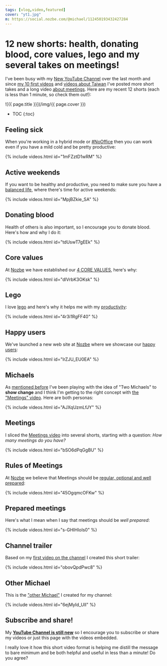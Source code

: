```yaml
---
tags: [vlog,video,featured]
cover: "yt1.jpg"
m: https://social.nozbe.com/@michael/112450193432427284
---
```


# 12 new shorts: health, donating blood, core values, lego and my several takes on meetings!

I've been busy with my [New YouTube Channel][y] over the last month and since [my 10 first videos](/channel/) and [videos about Taiwan](/taiwan/) I've posted more short takes and a long video [about meetings](/meetings). Here are my recent 12 shorts (each is less than 1 minute, so check them out!):

<!--More-->

![{{ page.title }}](/img/{{ page.cover }})

* TOC
{:toc}

## Feeling sick

When you're working in a hybrid mode or [#NoOffice](/nooffice) then you can work even if you have a mild cold and be pretty productive:

{% include videos.html id="1mFZztD1wRM" %}

## Active weekends

If you want to be healthy and productive, you need to make sure you have a [balanced life](/life), where there's time for active weekends:

{% include videos.html id="MpjBZkie_SA" %}

## Donating blood

Health of others is also important, so I encourage you to donate blood. Here's how and why I do it:

{% include videos.html id="tdUswT7gEEk" %}

## Core values

At [Nozbe][n] we have established our [4 CORE VALUES](/nozbe-values/), here's why:

{% include videos.html id="dlVrbK3OKsk" %}

## Lego

I love [lego](/lego) and here's why it helps me with my [productivity](/productivity):

{% include videos.html id="4r3i1RgFF40" %}

## Happy users

We've launched a new web site at [Nozbe][n] where we showcase our [happy users](https://nozbe.com/users?c=michaelteam):

{% include videos.html id="IrZJU_EU0EA" %}

## Michaels

As [mentioned before](/michaels) I've been playing with the idea of "Two Michaels" to **show change** and I think I'm getting to the right concept with [the "Meetings" video](/meetings). Here are both personas:

{% include videos.html id="AJXqUzmLfJY" %}

## Meetings

I sliced the [Meetings video](/meetings) into several shorts, starting with a question: *How many meetings do you have?*

{% include videos.html id="bSO6dPqGgBU" %}

## Rules of Meetings

At [Nozbe][n] we believe that Meetings should be [regular, optional and well prepared](https://NoOffice.org/meetings):

{% include videos.html id="45OgqmcOFKw" %}

## Prepared meetings

Here's what I mean when I say that meetings should be *well prepared*:

{% include videos.html id="s-GHIHIoIs0" %}

## Channel trailer

Based on my [first video on the channel](/channel/) I created this short trailer:

{% include videos.html id="obovQpdPwc8" %}

## Other Michael

This is the ["other Michael"](/michaels) I created for my channel:

{% include videos.html id="6ejMyId_UlI" %}

## Subscribe and share!

My **[YouTube Channel is still new][y]** so I encourage you to subscribe or share my videos or just this page with the videos embedded.

I really love it how this short video format is helping me distill the message to bare minimum and be both helpful and useful in less than a minute! Do you agree?

[y]: https://michael.gratis/y

[n]: https://michael.gratis/nozbe
[np]: https://michael.gratis/nozbepersonal